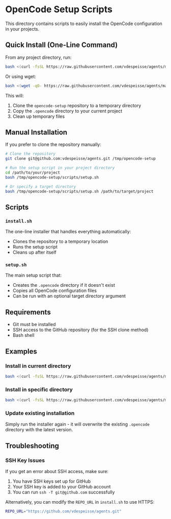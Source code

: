 # OpenCode Setup Scripts

This directory contains scripts to easily install the OpenCode configuration in your projects.

## Quick Install (One-Line Command)

From any project directory, run:

```bash
bash <(curl -fsSL https://raw.githubusercontent.com/vdespeisse/agents/main/scripts/install.sh)
```

Or using wget:

```bash
bash <(wget -qO- https://raw.githubusercontent.com/vdespeisse/agents/main/scripts/install.sh)
```

This will:

1. Clone the `opencode-setup` repository to a temporary directory
2. Copy the `.opencode` directory to your current project
3. Clean up temporary files

## Manual Installation

If you prefer to clone the repository manually:

```bash
# Clone the repository
git clone git@github.com:vdespeisse/agents.git /tmp/opencode-setup

# Run the setup script in your project directory
cd /path/to/your/project
bash /tmp/opencode-setup/scripts/setup.sh

# Or specify a target directory
bash /tmp/opencode-setup/scripts/setup.sh /path/to/target/project
```

## Scripts

### `install.sh`

The one-line installer that handles everything automatically:

- Clones the repository to a temporary location
- Runs the setup script
- Cleans up after itself

### `setup.sh`

The main setup script that:

- Creates the `.opencode` directory if it doesn't exist
- Copies all OpenCode configuration files
- Can be run with an optional target directory argument

## Requirements

- Git must be installed
- SSH access to the GitHub repository (for the SSH clone method)
- Bash shell

## Examples

### Install in current directory

```bash
bash <(curl -fsSL https://raw.githubusercontent.com/vdespeisse/agents/main/scripts/install.sh)
```

### Install in specific directory

```bash
bash <(curl -fsSL https://raw.githubusercontent.com/vdespeisse/agents/main/scripts/install.sh) /path/to/project
```

### Update existing installation

Simply run the installer again - it will overwrite the existing `.opencode` directory with the latest version.

## Troubleshooting

### SSH Key Issues

If you get an error about SSH access, make sure:

1. You have SSH keys set up for GitHub
2. Your SSH key is added to your GitHub account
3. You can run `ssh -T git@github.com` successfully

Alternatively, you can modify the `REPO_URL` in `install.sh` to use HTTPS:

```bash
REPO_URL="https://github.com/vdespeisse/agents.git"
```

